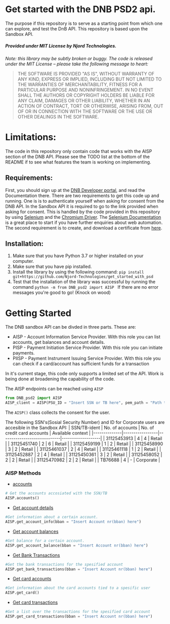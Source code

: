 # Get started with the DNB PSD2 api.

The purpose if this repository is to serve as a starting point from which one can explore, and test the DnB API. This repository is based upon the Sandbox API. 

##### Provided under MIT License by Njord Technologies.
*Note: this library may be subtly broken or buggy. The code is released under
the MIT License – please take the following message to heart:*
> THE SOFTWARE IS PROVIDED "AS IS", WITHOUT WARRANTY OF ANY KIND, EXPRESS OR
IMPLIED, INCLUDING BUT NOT LIMITED TO THE WARRANTIES OF MERCHANTABILITY, FITNESS
FOR A PARTICULAR PURPOSE AND NONINFRINGEMENT. IN NO EVENT SHALL THE AUTHORS OR
COPYRIGHT HOLDERS BE LIABLE FOR ANY CLAIM, DAMAGES OR OTHER LIABILITY, WHETHER
IN AN ACTION OF CONTRACT, TORT OR OTHERWISE, ARISING FROM, OUT OF OR IN
CONNECTION WITH THE SOFTWARE OR THE USE OR OTHER DEALINGS IN THE SOFTWARE.
# Limitations:
The code in this repository only contain code that works with the AISP section of the DNB API. Please see the TODO list at the bottom of the README if to see what features the team is working on implementing.

## Requirements:

First, you should sign up at the [DNB Developer portal](https://developer.dnb.no), and read the Documentation there. 
There are two requirements to get this code up and running. One is is to authenticate yourself when asking for consent from the DNB API. In the Sandbox API it is required to go to the link provided when asking for consent. This is handled by the code provided in this repository by using [Selenium](https://www.selenium.dev) and the [Chromium Driver](https://chromedriver.chromium.org/downloads). 
The [Selenium Documentation](https://www.selenium.dev/documentation/en/) is a great place to start if you have further enquiries about web automation.
The second requirement is to create, and download a certificate from [here](https://developer.dnb.no/profile/psd2). 
## Installation:
1. Make sure that you have Python 3.7 or higher installed on your computer. 
2. Make sure that you have pip installed. 
3. Install the library by using the following command: `pip install git+https://github.com/Njord-Technologies/get_started_with_psd` 
4. Test that the installation of the library was successful by running the command `python -m from DNB_psd2 import AISP `
If there are no error messages you're good to go! (Knock on wood)  

# Getting Started
The DNB sandbox API can be divded in three parts. These are:
* AISP - Account Information Service Provider. With this role you can list accounts, get balances and account details.
* PISP - Payment Initiation Service Provider. With this role you can initiate payments.
* PIISP - Payment Instrument Issuing Service Provider. With this role you can check if a card/account has sufficient funds for a transaction

In it's current stage, this code only supports a limited set of the API. Work is being done at broadening the capability of the code.

The AISP endpoints can be reached using ```AISP```

```python
from DNB_psd2 import AISP
AISP_client = AISP(PSU_ID = "Insert SSN or TB here", pem_path = "Path to the *.pem file",key_path =  "Path to the *.key file")
```
The `AISP()` class collects the consent for the user. 


The following SSN's(Sosial Security Number) and ID for Corporate users are accesible in the Sandbox API:
| SSN/TB-ident | No. of accounts | No. of credit card accounts | Available context |
|--------------|-----------------|-----------------------------|-------------------|
| 31125453913  | 4               | 4                           | Retail            |
| 31125451740  | 2               | 6                           | Retail            |
| 31125459199  | 1               | 2                           | Retail            |
| 31125458990  | 3               | 2                           | Retail            |
| 31125461037  | 2               | 4                           | Retail            |
| 31125461118  | 1               | 2                           | Retail            |
| 31125452887  | 2               | 4                           | Retail            |
| 31125450361  | 3               | 2                           | Retail            |
| 31125458052  | 2               | 2                           | Retail            |
| 31125470982  | 2               | 2                           | Retail            |
| TB76688      | 4               | -                           | Corporate         |

### AISP Methods
- [accounts](https://developer.dnb.no/documentation/psd2/reference/Account-Information-Service-(AIS))
```python
# Get the accounts accosiated with the SSN/TB
AISP.accounts()
```

- [Get account details](https://developer.dnb.no/documentation/psd2/prod/reference/Account-Information-Service-(AIS)#operation/get/v1/readAccountDetailsUsingGET)
```python
#Get information about a certain account.
AISP.get_account_info(bban = "Insert Account nr(bban) here")
```

- [Get account balances](https://developer.dnb.no/documentation/psd2/prod/reference/Account-Information-Service-(AIS)#operation/get/v1/getBalancesUsingGET)
```python
#Get balance for a certain account.
AISP.get_account_balance(bban = "Insert Account nr(bban) here")
```


- [Get Bank Transactions](https://developer.dnb.no/documentation/psd2/prod/reference/Account-Information-Service-(AIS)#operation/get/v1/getTransactionListUsingGET)
```python
#Get the bank transactions for the spesified account
AISP.get_bank_transactions(bban = "Insert Account nr(bban) here")
```

- [Get card accounts](https://developer.dnb.no/documentation/psd2/prod/reference/Account-Information-Service-(AIS)#operation/get/v1/getCardAccountsInformationUsingGET)
```python
#Get information about the card accounts tied to a spesific user
AISP.get_card()
```

- [Get card transactions](https://developer.dnb.no/documentation/psd2/prod/reference/Account-Information-Service-(AIS)#operation/get/v1/getCardAccountsTransactionsUsingGET)
```python
#Get a list over the transactions for the spesified card account 
AISP.get_card_transactions(bban = "Insert Account nr(bban) here")
```
